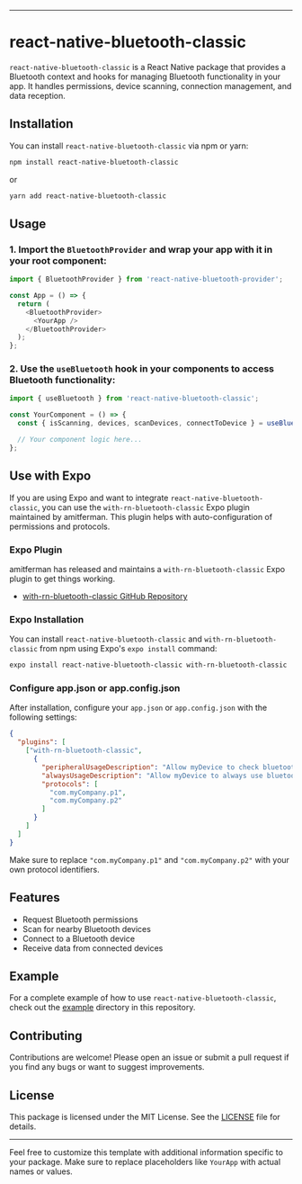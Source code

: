 
---

# react-native-bluetooth-classic

`react-native-bluetooth-classic` is a React Native package that provides a Bluetooth context and hooks for managing Bluetooth functionality in your app. It handles permissions, device scanning, connection management, and data reception.

## Installation

You can install `react-native-bluetooth-classic` via npm or yarn:

```bash
npm install react-native-bluetooth-classic
```

or

```bash
yarn add react-native-bluetooth-classic
```

## Usage

### 1. Import the `BluetoothProvider` and wrap your app with it in your root component:

```javascript
import { BluetoothProvider } from 'react-native-bluetooth-provider';

const App = () => {
  return (
    <BluetoothProvider>
      <YourApp />
    </BluetoothProvider>
  );
};
```

### 2. Use the `useBluetooth` hook in your components to access Bluetooth functionality:

```javascript
import { useBluetooth } from 'react-native-bluetooth-classic';

const YourComponent = () => {
  const { isScanning, devices, scanDevices, connectToDevice } = useBluetooth();

  // Your component logic here...
};
```

## Use with Expo

If you are using Expo and want to integrate `react-native-bluetooth-classic`, you can use the `with-rn-bluetooth-classic` Expo plugin maintained by amitferman. This plugin helps with auto-configuration of permissions and protocols.

### Expo Plugin

amitferman has released and maintains a `with-rn-bluetooth-classic` Expo plugin to get things working.

- [with-rn-bluetooth-classic GitHub Repository](https://github.com/amitferman/with-rn-bluetooth-classic)

### Expo Installation

You can install `react-native-bluetooth-classic` and `with-rn-bluetooth-classic` from npm using Expo's `expo install` command:

```bash
expo install react-native-bluetooth-classic with-rn-bluetooth-classic
```

### Configure app.json or app.config.json

After installation, configure your `app.json` or `app.config.json` with the following settings:

```json
{
  "plugins": [
    ["with-rn-bluetooth-classic",
      {
        "peripheralUsageDescription": "Allow myDevice to check bluetooth peripheral info",
        "alwaysUsageDescription": "Allow myDevice to always use bluetooth info",
        "protocols": [
          "com.myCompany.p1",
          "com.myCompany.p2"
        ]
      }
    ]
  ]
}
```

Make sure to replace `"com.myCompany.p1"` and `"com.myCompany.p2"` with your own protocol identifiers.

## Features

- Request Bluetooth permissions
- Scan for nearby Bluetooth devices
- Connect to a Bluetooth device
- Receive data from connected devices

## Example

For a complete example of how to use `react-native-bluetooth-classic`, check out the [example](example) directory in this repository.

## Contributing

Contributions are welcome! Please open an issue or submit a pull request if you find any bugs or want to suggest improvements.

## License

This package is licensed under the MIT License. See the [LICENSE](LICENSE) file for details.

---

Feel free to customize this template with additional information specific to your package. Make sure to replace placeholders like `YourApp` with actual names or values.